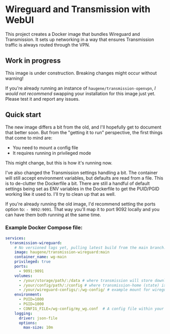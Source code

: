 # Wireguard and Transmission with WebUI

This project creates a Docker image that bundles Wireguard and Transmission.
It sets up networking in a way that ensures Transmission traffic is always routed through the VPN.

## Work in progress

This image is under construction. Breaking changes might occur without warning!

If you're already running an instance of `haugene/transmission-openvpn`, _I would not recommend_
swapping your installation for this image just yet. Please test it and report any issues.

## Quick start

The new image differs a bit from the old, and I'll hopefully get to document that better soon.
But from the "getting it to run" perspective, the first things that come to mind are:

* You need to mount a config file
* It requires running in privileged mode

This might change, but this is how it's running now.

I've also changed the Transmission settings handling a bit. The container will still accept
environment variables, but defaults are read from a file. This is to de-clutter the Dockerfile a bit.
There are still a handful of default settings being set as ENV variables in the Dockerfile to
get the PUID/PGID working like it used to. I'll try to clean up that as well.

If you're already running the old image, I'd recommend setting the ports option to: `- 9092:9091`.
That way you'll map it to port 9092 locally and you can have them both running at the same time.


### Example Docker Compose file:
```yaml
services:
  transmission-wireguard:
    # No versioned tags yet, pulling latest build from the main branch.
    image: haugene/transmission-wireguard:main
    container_name: wg-main
    privileged: true
    ports:
      - 9091:9091
    volumes:
      - /your/storage/path/:/data # where transmission will store downloads
      - /your/config/path/:/config # where transmission-home (state) is stored
      - /your/wireguard-configs/:/wg-config/ # example mount for wireguard configs
    environment:
      - PUID=1000
      - PGID=1000
      - CONFIG_FILE=/wg-config/my_wg.conf  # A config file within your wireguard config mount
    logging:
      driver: json-file
      options:
        max-size: 10m
```
